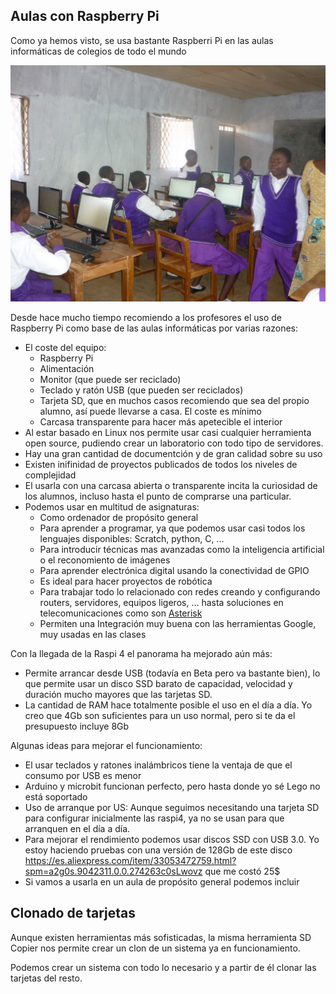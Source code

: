 ## Aulas con Raspberry Pi

Como ya hemos visto, se usa bastante Raspberri Pi en las aulas informáticas de colegios de todo el mundo

![Aula con Raspberry Pi](./images/AulaPi.jpg)

Desde hace mucho tiempo recomiendo a los profesores el uso de Raspberry Pi como base de las aulas informáticas por varias razones:
* El coste del equipo:
    * Raspberry Pi
    * Alimentación
    * Monitor (que puede ser reciclado)
    * Teclado y ratón USB (que pueden ser reciclados)
    * Tarjeta SD, que en muchos casos recomiendo que sea del propio alumno, así puede llevarse a casa. El coste es mínimo
    * Carcasa transparente para hacer más apetecible el interior
* Al estar basado en Linux nos permite usar casi cualquier herramienta open source, pudiendo crear un laboratorio con todo tipo de servidores.
* Hay una gran cantidad de documentción y de gran calidad sobre su uso
* Existen inifinidad de proyectos publicados de todos los niveles de complejidad
* El usarla con una carcasa abierta o transparente incita la curiosidad de los alumnos, incluso hasta el punto de comprarse una particular.
* Podemos usar en multitud de asignaturas:
    * Como ordenador de propósito general
    * Para aprender a programar, ya que podemos usar casi todos los lenguajes disponibles: Scratch, python, C, ...
    * Para introducir técnicas mas avanzadas como la inteligencia artificial o el reconomiento de imágenes 
    * Para aprender electrónica digital usando la conectividad de GPIO
    * Es ideal para hacer proyectos de robótica
    * Para trabajar todo lo relacionado con redes creando y configurando routers, servidores, equipos ligeros, ... hasta soluciones en telecomunicaciones como son [Asterisk](https://www.asterisk.org/)
    * Permiten una Integración muy buena con las herramientas Google, muy usadas en las clases

Con la llegada de la Raspi 4 el panorama ha mejorado aún más:
* Permite arrancar desde USB (todavía en Beta pero va bastante bien), lo que permite usar un disco SSD barato de capacidad, velocidad y duración mucho mayores que las tarjetas SD. 
* La cantidad de RAM hace totalmente posible el uso en el día a día. Yo creo que 4Gb son suficientes para un uso normal, pero si te da el presupuesto incluye 8Gb

Algunas ideas para mejorar el funcionamiento:
* El usar teclados y ratones inalámbricos tiene la ventaja de que el consumo por USB es menor 
* Arduino y microbit funcionan perfecto, pero hasta donde yo sé Lego no está soportado
* Uso de arranque por US: Aunque seguimos necesitando una tarjeta SD para configurar inicialmente las raspi4, ya no se usan para que arranquen en el día a día. 
* Para mejorar el rendimiento podemos usar discos SSD con USB 3.0. Yo estoy haciendo pruebas con una versión de 128Gb de este disco https://es.aliexpress.com/item/33053472759.html?spm=a2g0s.9042311.0.0.274263c0sLwovz que me costó 25$
* Si vamos a usarla en un aula de propósito general podemos incluir

## Clonado de tarjetas

Aunque existen herramientas más sofisticadas, la misma herramienta SD Copier nos permite crear un clon de un sistema ya en funcionamiento. 

Podemos crear un sistema con todo lo necesario y a partir de él clonar las tarjetas del resto.